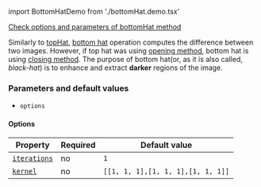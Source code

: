 import BottomHatDemo from './bottomHat.demo.tsx'

[Check options and parameters of bottomHat method](https://image-js.github.io/image-js-typescript/classes/Image.html#bottomHat 'github.io link')

Similarly to [topHat](./topHat.md 'internal link to top hat'), [bottom hat](https://en.wikipedia.org/wiki/Top-hat_transform 'wikipedia link to top hat') operation computes the difference between two images. However, if top hat was using [opening method](./open.md 'internal link on open method'), bottom hat is using [closing method](./close.md 'internal link on close method').
The purpose of bottom hat(or, as it is also called, _black-hat_) is to enhance and extract **darker** regions of the image.

<BottomHatDemo />

### Parameters and default values

- `options`

#### Options

| Property                                                                                                   | Required | Default value                     |
| ---------------------------------------------------------------------------------------------------------- | -------- | --------------------------------- |
| [`iterations`](https://image-js.github.io/image-js-typescript/interfaces/BottomHatOptions.html#iterations) | no       | `1`                               |
| [`kernel`](https://image-js.github.io/image-js-typescript/interfaces/BottomHatOptions.html#kernel)         | no       | `[[1, 1, 1],[1, 1, 1],[1, 1, 1]]` |
